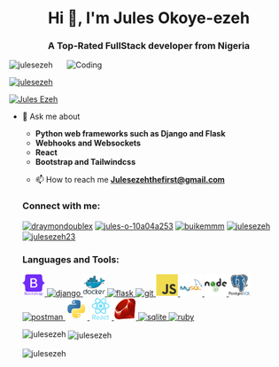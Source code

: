 
<h1 align="center">Hi 👋, I'm Jules Okoye-ezeh</h1>
<h3 align="center">A Top-Rated FullStack developer from Nigeria</h3>

<img align="right" alt="Coding" width="400" src="https://cdn.dribbble.com/users/1028385/screenshots/2952329/tgif_030.gif" >


<p align="left"> <img src="https://komarev.com/ghpvc/?username=julesezeh&label=Profile%20views&color=0e75b6&style=flat" alt="julesezeh" /> </p>

<p align="left"> <a href="https://github.com/ryo-ma/github-profile-trophy"><img src="https://github-profile-trophy.vercel.app/?username=julesezeh" alt="julesezeh" /></a> </p>

<p align="left"> <a href="https://www.upwork.com/freelancers/~0166f124d0b7da15a2" target="blank" background-color="white"><img width="60" height="30"  src="https://seeklogo.com/images/U/upwork-logo-66B619A06A-seeklogo.com.png" alt="Jules Ezeh" /></a> </p>

- 💬 Ask me about <ul> <li>**Python web frameworks such as Django and Flask**</li> <li>**Webhooks and Websockets**</li> <li>**React**</li> <li>**Bootstrap and Tailwindcss**</li>

- 📫 How to reach me **Julesezehthefirst@gmail.com**

<h3 align="left">Connect with me:</h3>
<p align="left">
<a href="https://twitter.com/draymondoublex" target="blank"><img align="center" src="https://raw.githubusercontent.com/rahuldkjain/github-profile-readme-generator/master/src/images/icons/Social/twitter.svg" alt="draymondoublex" height="30" width="40" /></a>
<a href="https://linkedin.com/in/jules-o-10a04a253" target="blank"><img align="center" src="https://raw.githubusercontent.com/rahuldkjain/github-profile-readme-generator/master/src/images/icons/Social/linked-in-alt.svg" alt="jules-o-10a04a253" height="30" width="40" /></a>
<a href="https://instagram.com/buikemmm" target="blank"><img align="center" src="https://raw.githubusercontent.com/rahuldkjain/github-profile-readme-generator/master/src/images/icons/Social/instagram.svg" alt="buikemmm" height="30" width="40" /></a>
<a href="https://www.youtube.com/c/julesezeh" target="blank"><img align="center" src="https://raw.githubusercontent.com/rahuldkjain/github-profile-readme-generator/master/src/images/icons/Social/youtube.svg" alt="julesezeh" height="30" width="40" /></a>
<a href="https://www.hackerrank.com/julesezeh23" target="blank"><img align="center" src="https://raw.githubusercontent.com/rahuldkjain/github-profile-readme-generator/master/src/images/icons/Social/hackerrank.svg" alt="julesezeh23" height="30" width="40" /></a>
</p>

<h3 align="left">Languages and Tools:</h3>
<p align="left"> <a href="https://getbootstrap.com" target="_blank" rel="noreferrer"> <img src="https://raw.githubusercontent.com/devicons/devicon/master/icons/bootstrap/bootstrap-plain-wordmark.svg" alt="bootstrap" width="40" height="40"/> </a> <a href="https://www.djangoproject.com/" target="_blank" rel="noreferrer"> <img src="https://cdn.worldvectorlogo.com/logos/django.svg" alt="django" width="40" height="40"/> </a> <a href="https://www.docker.com/" target="_blank" rel="noreferrer"> <img src="https://raw.githubusercontent.com/devicons/devicon/master/icons/docker/docker-original-wordmark.svg" alt="docker" width="40" height="40"/> </a> <a href="https://flask.palletsprojects.com/" target="_blank" rel="noreferrer"> <img src="https://www.vectorlogo.zone/logos/pocoo_flask/pocoo_flask-icon.svg" alt="flask" width="40" height="40"/> </a> <a href="https://git-scm.com/" target="_blank" rel="noreferrer"> <img src="https://www.vectorlogo.zone/logos/git-scm/git-scm-icon.svg" alt="git" width="40" height="40"/> </a> <a href="https://developer.mozilla.org/en-US/docs/Web/JavaScript" target="_blank" rel="noreferrer"> <img src="https://raw.githubusercontent.com/devicons/devicon/master/icons/javascript/javascript-original.svg" alt="javascript" width="40" height="40"/> </a> <a href="https://www.mysql.com/" target="_blank" rel="noreferrer"> <img src="https://raw.githubusercontent.com/devicons/devicon/master/icons/mysql/mysql-original-wordmark.svg" alt="mysql" width="40" height="40"/> </a> <a href="https://nodejs.org" target="_blank" rel="noreferrer"> <img src="https://raw.githubusercontent.com/devicons/devicon/master/icons/nodejs/nodejs-original-wordmark.svg" alt="nodejs" width="40" height="40"/> </a> <a href="https://www.postgresql.org" target="_blank" rel="noreferrer"> <img src="https://raw.githubusercontent.com/devicons/devicon/master/icons/postgresql/postgresql-original-wordmark.svg" alt="postgresql" width="40" height="40"/> </a> <a href="https://postman.com" target="_blank" rel="noreferrer"> <img src="https://www.vectorlogo.zone/logos/getpostman/getpostman-icon.svg" alt="postman" width="40" height="40"/> </a> <a href="https://www.python.org" target="_blank" rel="noreferrer"> <img src="https://raw.githubusercontent.com/devicons/devicon/master/icons/python/python-original.svg" alt="python" width="40" height="40"/> </a> <a href="https://reactjs.org/" target="_blank" rel="noreferrer"> <img src="https://raw.githubusercontent.com/devicons/devicon/master/icons/react/react-original-wordmark.svg" alt="react" width="40" height="40"/> </a> <a href="https://www.ruby-lang.org/en/" target="_blank" rel="noreferrer"> <img src="https://raw.githubusercontent.com/devicons/devicon/master/icons/ruby/ruby-original.svg" alt="ruby" width="40" height="40"/> </a> <a href="https://www.sqlite.org/" target="_blank" rel="noreferrer"> <img src="https://www.vectorlogo.zone/logos/sqlite/sqlite-icon.svg" alt="sqlite" width="40" height="40"/> </a>  <a href="https://tailwindcss.com/" target="_blank" rel="noreferrer"> <img src="https://www.drupal.org/files/screenshot_361.png" alt="ruby" width="40" height="40"/> </a> </p>

<p><img align="left" src="https://github-readme-stats.vercel.app/api/top-langs?username=julesezeh&show_icons=true&locale=en&layout=compact" alt="julesezeh" /></p>

<p>&nbsp;<img align="center" src="https://github-readme-stats.vercel.app/api?username=julesezeh&show_icons=true&locale=en" alt="julesezeh" /></p>

<p><img align="center" src="https://github-readme-streak-stats.herokuapp.com/?user=julesezeh&" alt="julesezeh" /></p>

